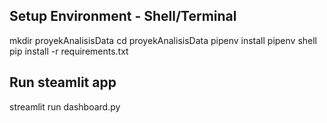 ## Setup Environment - Shell/Terminal
mkdir proyekAnalisisData
cd proyekAnalisisData
pipenv install
pipenv shell
pip install -r requirements.txt

## Run steamlit app
streamlit run dashboard.py
